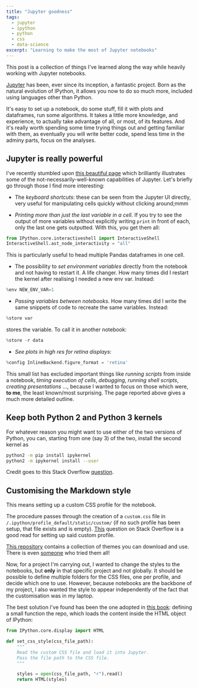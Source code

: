 ```yaml
---
title: "Jupyter goodness"
tags:
  - jupyter
  - ipython
  - python
  - css
  - data-science
excerpt: "Learning to make the most of Jupyter notebooks"
---
```


This post is a collection of things I've learned along the way while heavily working with Jupyter notebooks. 

[Jupyter](http://jupyter.org) has been, ever since its inception, a fantastic project. Born as the natural evolution of IPython, it allows you now to do so much more, included using languages other than Python.

It's easy to set up a notebook, do some stuff, fill it with plots and dataframes, run some algorithms. It takes a little more knowledge, and experience, to actually take advantage of all, or most, of its features. And it's really worth spending some time trying things out and getting familiar with them, as eventually you will write better code, spend less time in the adminy parts, focus on the analyses.

## Jupyter is really powerful

I've recently stumbled upon [this beautiful page](https://www.dataquest.io/blog/jupyter-notebook-tips-tricks-shortcuts/) which brilliantly illustrates some of the not-necessarily-well-known capabilities of Jupyter. Let's briefly go through those I find more interesting:

* The _keyboard shortcuts_: these can be seen from the Jupyter UI directly, very useful for manipulating cells quickly without clicking around;mmm

* _Printing more than just the last variable in a cell_. If you try to see the output of more variables without explicitly writing `print` in front of each, only the last one gets outputted. With this, you get them all:

```py
from IPython.core.interactiveshell import InteractiveShell
InteractiveShell.ast_node_interactivity = "all"
```

This is particularly useful to head multiple Pandas dataframes in one cell.

* The possibility to _set environment variables_ directly from the notebook and not having to restart it. A life changer. How many times did I restart the kernel after realising I needed a new env var. Instead:

```py
%env NEW_ENV_VAR=1
```

* _Passing variables between notebooks_. How many times did I write the same snippets of code to recreate the same variables. Instead:

```py
%store var
```

stores the variable. To call it in another notebook:

```py
%store -r data
```

* _See plots in high res for retina displays_:

```py
%config InlineBackend.figure_format = 'retina'
```


This small list has excluded important things like _running scripts_ from inside a notebook, _timing execution of cells_, _debugging_, _running shell scripts_, _creating presentations_ ..., because I wanted to focus on those which were, **to me**, the least known/most surprising. The page reported above gives a much more detailed outline. 

## Keep both Python 2 and Python 3 kernels

For whatever reason you might want to use either of the two versions of Python, you can, starting from one (say 3) of the two, install the second kernel as

```bash
python2 -m pip install ipykernel
python2 -m ipykernel install --user
```

Credit goes to this Stack Overflow [question](http://stackoverflow.com/questions/30492623/using-both-python-2-x-and-python-3-x-in-ipython-notebook).

## Customising the Markdown style

This means setting up a custom CSS profile for the notebook. 

The procedure passes through the creation of a `custom.css` file in `/.ipython/profile_default/static/custom/` (if no such profile has been setup, that file exists and is empty). [This](http://stackoverflow.com/questions/32071672/where-should-i-place-my-settings-and-profiles-for-use-with-ipython-jupyter-4-0) question on Stack Overflow is a good read for setting up said custom profile. 

[This repository](https://github.com/nsonnad/base16-ipython-notebook) contains a collection of themes you can download and use. There is even [someone](http://www.damian.oquanta.info/posts/48-themes-for-your-ipython-notebook.html) who tried them all!

Now, for a project I'm carrying out, I wanted to change the styles to the notebooks, but **only** in that specific project and not globally. It should be possible to define multiple folders for the CSS files, one per profile, and decide which one to use. However, because notebooks are the backbone of my project, I also wanted the style to appear independently of the fact that the customisation was in my laptop. 

The best solution I've found has been the one adopted in [this book](https://github.com/CamDavidsonPilon/Probabilistic-Programming-and-Bayesian-Methods-for-Hackers): defining a small function the repo, which loads the content inside the HTML object of IPython:


```py
from IPython.core.display import HTML

def set_css_style(css_file_path):
    """
    Read the custom CSS file and load it into Jupyter.
    Pass the file path to the CSS file.
    """

    styles = open(css_file_path, "r").read()
    return HTML(styles)
```

